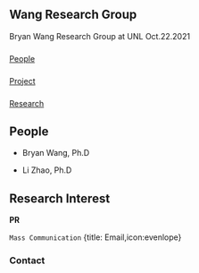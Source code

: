 ## Wang Research Group
Bryan Wang Research Group at UNL
Oct.22.2021

###
[People](wangresearchgroup.github.io/people/)

###
[Project](wangresearchgroup.github.io/project/)

###
[Research](wangresearchgroup.github.io/research/)



## People

- Bryan Wang, Ph.D

- Li Zhao, Ph.D

## Research Interest

**PR**

``` Mass Communication ```
{title: Email,icon:evenlope}


### Contact
